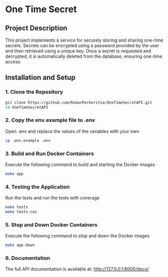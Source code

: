 # One Time Secret

## Project Description

This project implements a service for securely storing and sharing one-time secrets. Secrets can be encrypted using a password provided by the user and then retrieved using a unique key. Once a secret is requested and decrypted, it is automatically deleted from the database, ensuring one-time access.

## Installation and Setup

### 1. Clone the Repository

```bash
git clone https://github.com/RomanPecheritsa/OneTimeSecretAPI.git
cd OneTimeSecretAPI
```

### 2. Copy the env.example file to .env

Open .env and replace the values of the variables with your own
```bash
cp .env.example .env
```
### 3. Build and Run Docker Containers

Execute the following command to build and starting the Docker images
```bash
make app
```

### 4. Testing the Application

Run the tests and run the tests with coverage
```bash
make tests
make tests-cov
```
### 5. Stop and Down Docker Containers

Execute the following command to stop and down the Docker images
```bash
make app-down
```

### 6. Documentation
The full API documentation is available at: http://127.0.0.1:8000/docs/